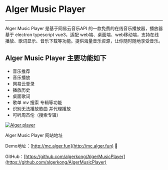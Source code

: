 # Alger Music Player 
---------------
Alger Music Player 是基于网易云音乐API 的一款免费的在线音乐播放器，播放器基于 electron typescript vue3，适配 web端、桌面端、web移动端，支持在线播放、歌词显示、音乐下载等功能。提供海量音乐资源，让你随时随地享受音乐。

## Alger Music Player 主要功能如下

- 音乐推荐
- 音乐播放
- 网易云登录
- 播放历史
- 桌面歌词
- 歌单 mv 搜索 专辑等功能
- 识别无法播放歌曲 并代理播放
- 可听周杰伦（搜索专辑）

[![Alger player](https://photo.sibnet.ru/upload/imggreat/1735352368231494611.jpg)](http://mc.alger.fun/)

Alger Music Player 网站地址

Demo地址：[http://mc.alger.fun](http://mc.alger.fun) 💃

GitHub：[https://github.com/algerkong/AlgerMusicPlayer](https://github.com/algerkong/AlgerMusicPlayer)